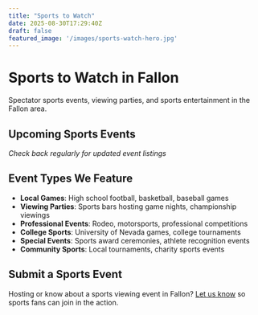 ```yaml
---
title: "Sports to Watch"
date: 2025-08-30T17:29:40Z
draft: false
featured_image: '/images/sports-watch-hero.jpg'
---
```


# Sports to Watch in Fallon

Spectator sports events, viewing parties, and sports entertainment in the Fallon area.

## Upcoming Sports Events

*Check back regularly for updated event listings*

## Event Types We Feature

- **Local Games**: High school football, basketball, baseball games
- **Viewing Parties**: Sports bars hosting game nights, championship viewings  
- **Professional Events**: Rodeo, motorsports, professional competitions
- **College Sports**: University of Nevada games, college tournaments
- **Special Events**: Sports award ceremonies, athlete recognition events
- **Community Sports**: Local tournaments, charity sports events

## Submit a Sports Event

Hosting or know about a sports viewing event in Fallon? [Let us know](/submit/) so sports fans can join in the action.
